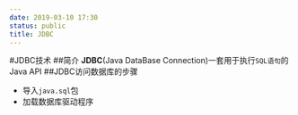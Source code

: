 ```yaml
---
date: 2019-03-10 17:30
status: public
title: JDBC
---
```


#JDBC技术
##简介
__JDBC__(Java DataBase Connection)一套用于执行`SQL语句`的Java API
##JDBC访问数据库的步骤
- 导入`java.sql`包
- 加载数据库驱动程序
